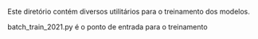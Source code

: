 Este diretório contém diversos utilitários para o treinamento dos modelos.

batch_train_2021.py é o ponto de entrada para o treinamento
